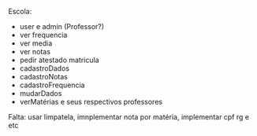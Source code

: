 Escola:

* user e admin (Professor?)
* ver frequencia
* ver media
* ver notas
* pedir atestado matricula
* cadastroDados
* cadastroNotas
* cadastroFrequencia
* mudarDados
* verMatérias e seus respectivos professores

Falta: usar limpatela, imnplementar nota por matéria, implementar cpf rg e etc

